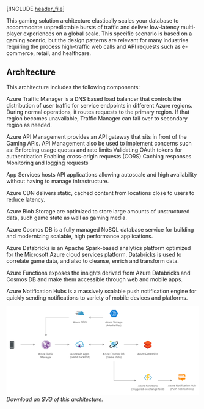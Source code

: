 


[!INCLUDE [header_file](../../../includes/sol-idea-header.md)]

This gaming solution architecture elastically scales your database to accommodate unpredictable bursts of traffic and deliver low-latency multi-player experiences on a global scale. This specific scenario is based on a gaming scenrio, but the design patterns are relevant for many industries requiring the process high-traffic web calls and API requests such as e-commerce, retail, and healthcare.

## Architecture

This architecture includes the following components:

Azure Traffic Manager is a DNS based load balancer that controls the distribution of user traffic for service endpoints in different Azure regions. During normal operations, it routes requests to the primary region. If that region becomes unavailable, Traffic Manager can fail over to secondary region as needed.

Azure API Management provides an API gateway that sits in front of the Gaming APIs. API Management also be used to implement concerns such as:
Enforcing usage quotas and rate limits
Validating OAuth tokens for authentication
Enabling cross-origin requests (CORS)
Caching responses
Monitoring and logging requests

App Services hosts API applications allowing autoscale and high availability without having to manage infrastructure.

Azure CDN delivers static, cached content from locations close to users to reduce latency.

Azure Blob Storage are optimized to store large amounts of unstructured data, such game state as well as gaming media.

Azure Cosmos DB is a fully managed NoSQL database service for building and modernizing scalable, high performance applications.

Azure Databricks is an Apache Spark-based analytics platform optimized for the Microsoft Azure cloud services platform. Databricks is used to correlate game data, and also to cleanse, enrich and transform data.

Azure Functions exposes the insights derived from Azure Databricks and Cosmos DB and make them accessible through web and mobile apps.

Azure Notification Hubs is a massively scalable push notification engine for quickly sending notifications to variety of mobile devices and platforms.


![Architecture Diagram](../media/gaming-using-cosmos-db.png)
*Download an [SVG](../media/gaming-using-cosmos-db.svg) of this architecture.*
